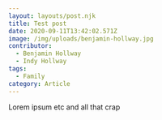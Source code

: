 ```yaml
---
layout: layouts/post.njk
title: Test post
date: 2020-09-11T13:42:02.571Z
image: /img/uploads/benjamin-hollway.jpg
contributor:
  - Benjamin Hollway
  - Indy Hollway
tags:
  - Family
category: Article
---
```

Lorem ipsum etc and all that crap